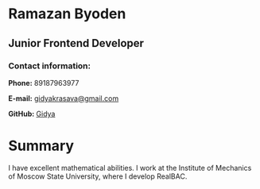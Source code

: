 # Ramazan Byoden
## Junior Frontend Developer
### Contact information:
**Phone:** 89187963977

**E-mail:** gidyakrasava@gmail.com

**GitHub:** [Gidya](https://github.com/Gidya)

# Summary
I have excellent mathematical abilities. I work at the Institute of Mechanics of Moscow State University, where I develop RealBAC.

